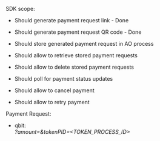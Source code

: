 SDK scope:

- Should generate payment request link - Done
- Should generate payment request QR code - Done

- Should store generated payment request in AO process
- Should allow to retrieve stored payment requests
- Should allow to delete stored payment requests
- Should poll for payment status updates
- Should allow to cancel payment
- Should allow to retry payment

Payment Request:

- qbit:<ADDRESS>?amount=<AMOUNT>&tokenPID=<TOKEN_PROCESS_ID>
